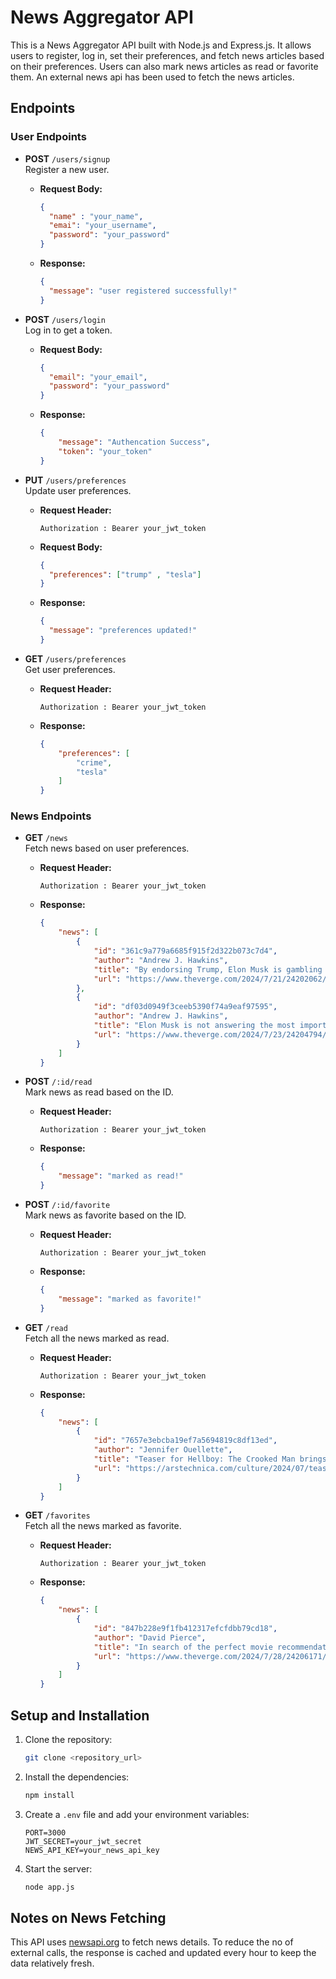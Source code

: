 # News Aggregator API
 
This is a News Aggregator API built with Node.js and Express.js. It allows users to register, log in, set their preferences, and fetch news articles based on their preferences. Users can also mark news articles as read or favorite them. An external news api has been used to fetch the news articles.

## Endpoints
 
### User Endpoints
 
- **POST** `/users/signup`  
  Register a new user.
  - **Request Body:**
    ```json
    { 
      "name" : "your_name",
      "emai": "your_username",
      "password": "your_password"
    }
    ```
  - **Response:**
    ```json
    {
      "message": "user registered successfully!"
    }
    ```
 
- **POST** `/users/login`  
  Log in to get a token.
  - **Request Body:**
    ```json
    {
      "email": "your_email",
      "password": "your_password"
    }
    ```
  - **Response:**
    ```json
    {
        "message": "Authencation Success",
        "token": "your_token"
    }
    ```
 
- **PUT** `/users/preferences`  
  Update user preferences.

  - **Request Header:**
    ```plaintext
    Authorization : Bearer your_jwt_token
    ```
  
  - **Request Body:**
    ```json
    {
      "preferences": ["trump" , "tesla"]
    }
    ```
  - **Response:**
    ```json
    {
      "message": "preferences updated!"
    }   
    ```
 
- **GET** `/users/preferences`  
  Get user preferences.
  
  - **Request Header:**
    ```plaintext
    Authorization : Bearer your_jwt_token
    ```
  
  - **Response:**
    ```json
    {
        "preferences": [
            "crime",
            "tesla"
        ]
    }
    ```
 
### News Endpoints
 
- **GET** `/news`  
  Fetch news based on user preferences.
  
  - **Request Header:**
    ```plaintext
    Authorization : Bearer your_jwt_token
    ```
  
  - **Response:**
    ```json
    {
        "news": [
            {
                "id": "361c9a779a6685f915f2d322b073c7d4",
                "author": "Andrew J. Hawkins",
                "title": "By endorsing Trump, Elon Musk is gambling with Tesla’s future",
                "url": "https://www.theverge.com/2024/7/21/24202062/elon-musk-donald-trump-endorsement-tesla-ev-tax-credit"
            },
            {
                "id": "df03d0949f3ceeb5390f74a9eaf97595",
                "author": "Andrew J. Hawkins",
                "title": "Elon Musk is not answering the most important questions about the Tesla robotaxi",
                "url": "https://www.theverge.com/2024/7/23/24204794/tesla-robotaxi-elon-musk-earnings-fmvss-steering-wheel"
            }
        ]
    }
    ```
 
- **POST** `/:id/read`  
  Mark news as read based on the ID.

  - **Request Header:**
    ```plaintext
    Authorization : Bearer your_jwt_token
    ```
  
  - **Response:**
    ```json
    {
        "message": "marked as read!"
    }
    ```
 
- **POST** `/:id/favorite`  
  Mark news as favorite based on the ID.

  - **Request Header:**
    ```plaintext
    Authorization : Bearer your_jwt_token
    ```
  
  - **Response:**
    ```json
    {
        "message": "marked as favorite!"
    }
    ```
 
- **GET** `/read`  
  Fetch all the news marked as read.

  - **Request Header:**
    ```plaintext
    Authorization : Bearer your_jwt_token
    ```
  
  - **Response:**
    ```json
    {
        "news": [
            {
                "id": "7657e3ebcba19ef7a5694819c8df13ed",
                "author": "Jennifer Ouellette",
                "title": "Teaser for Hellboy: The Crooked Man brings the low-budget horror vibes",
                "url": "https://arstechnica.com/culture/2024/07/teaser-for-hellboy-the-crooked-man-brings-the-low-budget-horror-vibes/"
            }
        ]
    }
    ```
 
- **GET** `/favorites`  
  Fetch all the news marked as favorite.

  - **Request Header:**
    ```plaintext
    Authorization : Bearer your_jwt_token
    ```
  
  - **Response:**
    ```json
    {
        "news": [
            {
                "id": "847b228e9f1fb412317efcfdbb79cd18",
                "author": "David Pierce",
                "title": "In search of the perfect movie recommendation",
                "url": "https://www.theverge.com/2024/7/28/24206171/ai-movie-recommendations-chatgpt-vergecast"
            }
        ]
    }
    ```

  
 
## Setup and Installation
 
1. Clone the repository:
    ```sh
    git clone <repository_url>
    ```
2. Install the dependencies:
    ```sh
    npm install
    ```
3. Create a `.env` file and add your environment variables:
    ```plaintext
    PORT=3000
    JWT_SECRET=your_jwt_secret
    NEWS_API_KEY=your_news_api_key
    ```
4. Start the server:
    ```sh
    node app.js
    ```
 
## Notes on News Fetching
 This API uses [newsapi.org](https://newsapi.org) to fetch news details. To reduce the no of external calls, the response is cached and updated every hour to keep the data relatively fresh. 

 

 
